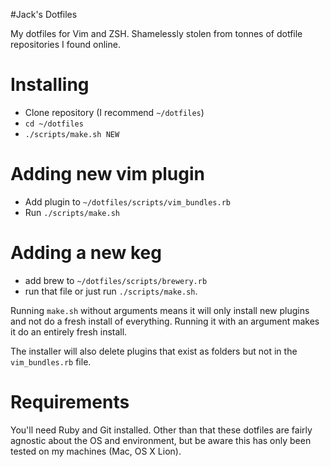#Jack's Dotfiles

My dotfiles for Vim and ZSH. Shamelessly stolen from tonnes of dotfile repositories I found online.


# Installing

- Clone repository (I recommend `~/dotfiles`)
- `cd ~/dotfiles`
- `./scripts/make.sh NEW`

# Adding new vim plugin
- Add plugin to `~/dotfiles/scripts/vim_bundles.rb`
- Run `./scripts/make.sh`

# Adding a new keg
- add brew to `~/dotfiles/scripts/brewery.rb`
- run that file or just run `./scripts/make.sh`.

Running `make.sh` without arguments means it will only install new plugins and not do a fresh install of everything. Running it with an argument makes it do an entirely fresh install.

The installer will also delete plugins that exist as folders but not in the `vim_bundles.rb` file.

# Requirements

You'll need Ruby and Git installed. Other than that these dotfiles are fairly agnostic about the OS and environment, but be aware this has only been tested on my machines (Mac, OS X Lion).

